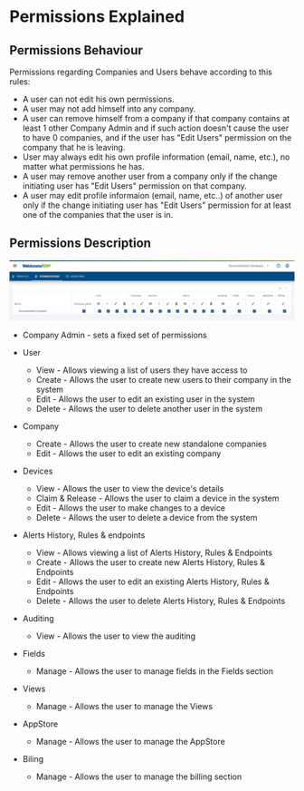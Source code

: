 # Permissions Explained

## Permissions Behaviour

Permissions regarding Companies and Users behave according to this rules:

* A user can not edit his own permissions.
* A user may not add himself into any company.
* A user can remove himself from a company if that company contains at least 1 other Company Admin and if such action doesn't cause the user to have 0 companies, and if the user has "Edit Users" permission on the company that he is leaving.
* User may always edit his own profile information (email, name, etc.), no matter what permissions he has.
* A user may remove another user from a company only if the change initiating user has "Edit Users" permission on that company.
* A user may edit profile informaion (email, name, etc..) of another user only if the change initiating user has "Edit Users" permission for at least one of the companies that the user is in.

## Permissions Description

![user_permissions](./user-permissions.png "Permissions")

* Company Admin - sets a fixed set of permissions

* User
  * View - Allows viewing a list of users they have access to
  * Create - Allows the user to create new users to their company in the system
  * Edit - Allows the user to edit an existing user in the system
  * Delete - Allows the user to delete another user in the system

* Company
  * Create - Allows the user to create new standalone companies
  * Edit - Allows the user to edit an existing company
  
* Devices
  * View - Allows the user to view the device's details
  * Claim & Release - Allows the user to claim a device in the system
  * Edit - Allows the user to make changes to a device
  * Delete - Allows the user to delete a device from the system

* Alerts History, Rules & endpoints
  
  * View - Allows viewing a list of Alerts History, Rules & Endpoints
  * Create - Allows the user to create new Alerts History, Rules & Endpoints
  * Edit - Allows the user to edit an existing Alerts History, Rules & Endpoints
  * Delete - Allows the user to delete Alerts History, Rules & Endpoints

* Auditing
  * View - Allows the user to view the auditing

* Fields
  * Manage - Allows the user to manage fields in the Fields section

* Views
  * Manage - Allows the user to manage the Views

* AppStore
  * Manage - Allows the user to manage the AppStore 
  
* Biling
  * Manage - Allows the user to manage the billing section
